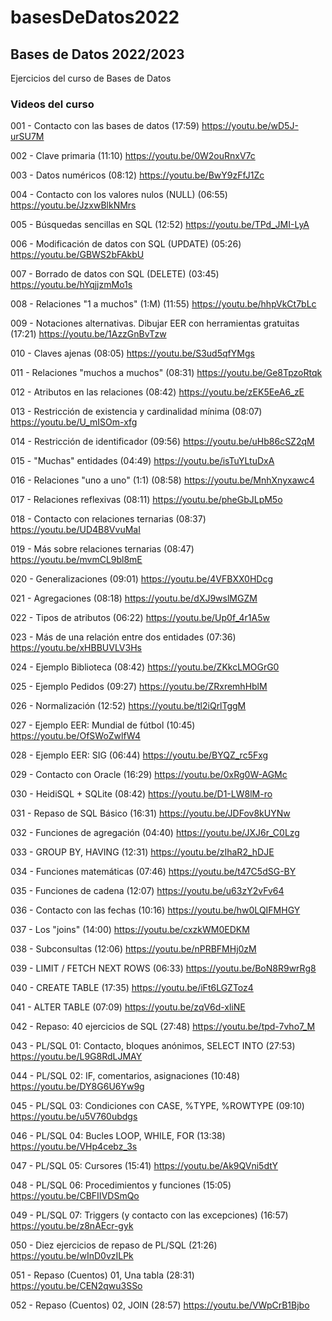 # basesDeDatos2022

## Bases de Datos 2022/2023

Ejercicios del curso de Bases de Datos

### Videos del curso

001 - Contacto con las bases de datos (17:59) https://youtu.be/wD5J-urSU7M

002 - Clave primaria (11:10) https://youtu.be/0W2ouRnxV7c

003 - Datos numéricos (08:12) https://youtu.be/BwY9zFfJ1Zc

004 - Contacto con los valores nulos (NULL) (06:55) https://youtu.be/JzxwBlkNMrs

005 - Búsquedas sencillas en SQL (12:52) https://youtu.be/TPd_JMI-LyA

006 - Modificación de datos con SQL (UPDATE) (05:26) https://youtu.be/GBWS2bFAkbU

007 - Borrado de datos con SQL (DELETE) (03:45) https://youtu.be/hYqjjzmMo1s

008 - Relaciones "1 a muchos" (1:M) (11:55) https://youtu.be/hhpVkCt7bLc

009 - Notaciones alternativas. Dibujar EER con herramientas gratuitas (17:21) https://youtu.be/1AzzGnBvTzw

010 - Claves ajenas (08:05) https://youtu.be/S3ud5qfYMgs

011 - Relaciones "muchos a muchos" (08:31) https://youtu.be/Ge8TpzoRtqk

012 - Atributos en las relaciones (08:42) https://youtu.be/zEK5EeA6_zE

013 - Restricción de existencia y cardinalidad mínima (08:07) https://youtu.be/U_mISOm-xfg

014 - Restricción de identificador (09:56) https://youtu.be/uHb86cSZ2qM

015 - "Muchas" entidades (04:49) https://youtu.be/isTuYLtuDxA

016 - Relaciones "uno a uno" (1:1) (08:58) https://youtu.be/MnhXnyxawc4

017 - Relaciones reflexivas (08:11) https://youtu.be/pheGbJLpM5o

018 - Contacto con relaciones ternarias (08:37) https://youtu.be/UD4B8VvuMaI

019 - Más sobre relaciones ternarias (08:47) https://youtu.be/mvmCL9bl8mE

020 - Generalizaciones (09:01) https://youtu.be/4VFBXX0HDcg

021 - Agregaciones (08:18) https://youtu.be/dXJ9wslMGZM

022 - Tipos de atributos (06:22) https://youtu.be/Up0f_4r1A5w

023 - Más de una relación entre dos entidades (07:36) https://youtu.be/xHBBUVLV3Hs

024 - Ejemplo Biblioteca (08:42) https://youtu.be/ZKkcLMOGrG0

025 - Ejemplo Pedidos (09:27) https://youtu.be/ZRxremhHblM

026 - Normalización (12:52) https://youtu.be/tl2iQrlTggM

027 - Ejemplo EER: Mundial de fútbol (10:45) https://youtu.be/OfSWoZwlfW4

028 - Ejemplo EER: SIG (06:44) https://youtu.be/BYQZ_rc5Fxg

029 - Contacto con Oracle (16:29) https://youtu.be/0xRg0W-AGMc

030 - HeidiSQL + SQLite (08:42) https://youtu.be/D1-LW8lM-ro

031 - Repaso de SQL Básico (16:31) https://youtu.be/JDFov8kUYNw

032 - Funciones de agregación (04:40) https://youtu.be/JXJ6r_C0Lzg

033 - GROUP BY, HAVING (12:31) https://youtu.be/zIhaR2_hDJE

034 - Funciones matemáticas (07:46) https://youtu.be/t47C5dSG-BY

035 - Funciones de cadena (12:07) https://youtu.be/u63zY2vFv64

036 - Contacto con las fechas (10:16) https://youtu.be/hw0LQIFMHGY

037 - Los "joins" (14:00) https://youtu.be/cxzkWM0EDKM

038 - Subconsultas (12:06) https://youtu.be/nPRBFMHj0zM

039 - LIMIT / FETCH NEXT ROWS (06:33) https://youtu.be/BoN8R9wrRg8

040 - CREATE TABLE (17:35) https://youtu.be/iFt6LGZToz4

041 - ALTER TABLE (07:09) https://youtu.be/zqV6d-xliNE

042 - Repaso: 40 ejercicios de SQL (27:48) https://youtu.be/tpd-7vho7_M

043 - PL/SQL 01: Contacto, bloques anónimos, SELECT INTO (27:53) https://youtu.be/L9G8RdLJMAY

044 - PL/SQL 02: IF, comentarios, asignaciones (10:48) https://youtu.be/DY8G6U6Yw9g

045 - PL/SQL 03: Condiciones con CASE, %TYPE, %ROWTYPE (09:10) https://youtu.be/u5V760ubdgs

046 - PL/SQL 04: Bucles LOOP, WHILE, FOR (13:38) https://youtu.be/VHp4cebz_3s

047 - PL/SQL 05: Cursores (15:41) https://youtu.be/Ak9QVni5dtY

048 - PL/SQL 06: Procedimientos y funciones (15:05) https://youtu.be/CBFIIVDSmQo

049 - PL/SQL 07: Triggers (y contacto con las excepciones) (16:57) https://youtu.be/z8nAEcr-gyk

050 - Diez ejercicios de repaso de PL/SQL (21:26) https://youtu.be/wInD0vzILPk

051 - Repaso (Cuentos) 01, Una tabla (28:31) https://youtu.be/CEN2qwu3SSo

052 - Repaso (Cuentos) 02, JOIN (28:57) https://youtu.be/VWpCrB1Bjbo
